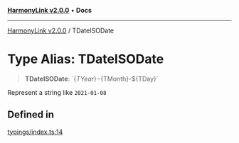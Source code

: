 [**HarmonyLink v2.0.0**](../README.md) • **Docs**

***

[HarmonyLink v2.0.0](../globals.md) / TDateISODate

# Type Alias: TDateISODate

> **TDateISODate**: \`$\{TYear\}-$\{TMonth\}-$\{TDay\}\`

Represent a string like `2021-01-08`

## Defined in

[typings/index.ts:14](https://github.com/Joniii11/HarmonyLink/blob/master/src/typings/index.ts#L14)
